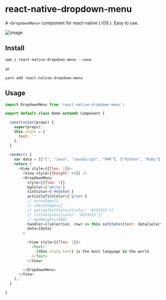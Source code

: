 # react-native-dropdown-menu

A `<DropdownMenu>` component for react-native ( iOS ).  Easy to use.   

 ![image](https://github.com/WheelerLee/react-native-dropdown-menu/blob/master/screenshot1.gif?raw=true)

## Install
```shell
npm i react-native-dropdown-menu --save
```
or
```shell
yarn add react-native-dropdown-menu
```

## Usage
```js
import DropdownMenu from 'react-native-dropdown-menu';

export default class Demo extends Component {

  constructor(props) {
    super(props);
    this.state = {
      text: ''
    };
  }
  
  render() {
    var data = [["C", "Java", "JavaScript", "PHP"], ["Python", "Ruby"], ["Swift", "Objective-C"]];
    return (
      <View style={{flex: 1}}>
        <View style={{height: 64}} />
        <DropdownMenu
          style={{flex: 1}}
          bgColor={'white'}
          tintColor={'#666666'}
          activityTintColor={'green'}
          // arrowImg={}      
          // checkImage={}   
          // optionTextStyle={{color: '#333333'}}
          // titleStyle={{color: '#333333'}} 
          // maxHeight={300} 
          handler={(selection, row) => this.setState({text: data[selection][row]})}
          data={data}
        >

          <View style={{flex: 1}}>
            <Text>
              {this.state.text} is the best language in the world
            </Text>
          </View>

        </DropdownMenu>
      </View>
    );
  }
  
}
```

